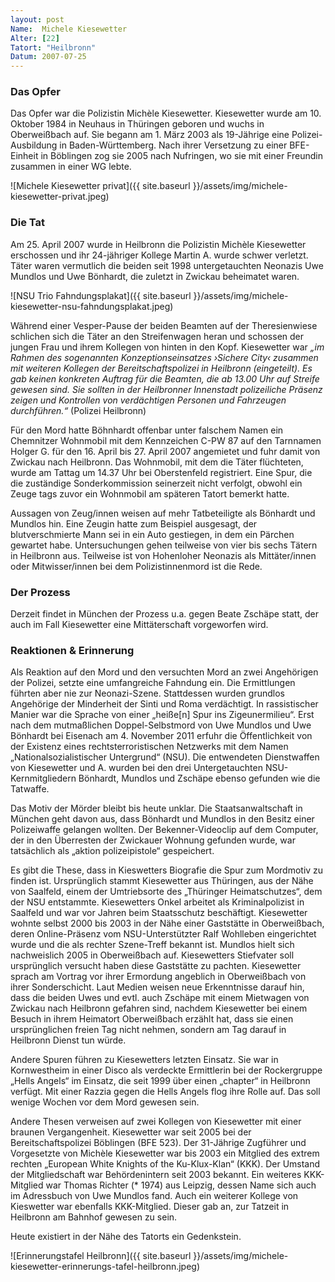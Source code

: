 ```yaml
---
layout: post
Name:  Michele Kiesewetter
Alter: [22]
Tatort: "Heilbronn"
Datum: 2007-07-25
---
```


### Das Opfer

Das Opfer war die Polizistin Michèle Kiesewetter. Kiesewetter wurde am 10. Oktober 1984 in Neuhaus in Thüringen geboren und wuchs in Oberweißbach auf. Sie begann am 1. März 2003 als 19-Jährige eine Polizei-Ausbildung in Baden-Württemberg. Nach ihrer Versetzung zu einer BFE-Einheit in Böblingen zog sie 2005 nach Nufringen, wo sie mit einer Freundin zusammen in einer WG lebte.

![Michele Kiesewetter privat]({{ site.baseurl }}/assets/img/michele-kiesewetter-privat.jpeg)

### Die Tat

Am 25. April 2007 wurde in Heilbronn die Polizistin Michèle Kiesewetter erschossen und ihr 24-jähriger Kollege Martin A. wurde schwer verletzt. Täter waren vermutlich die beiden seit 1998 untergetauchten Neonazis Uwe Mundlos und Uwe Bönhardt, die zuletzt in Zwickau beheimatet waren.

![NSU Trio Fahndungsplakat]({{ site.baseurl }}/assets/img/michele-kiesewetter-nsu-fahndungsplakat.jpeg)

Während einer Vesper-Pause der beiden Beamten auf der Theresienwiese schlichen sich die Täter an den Streifenwagen heran und schossen der jungen Frau und ihrem Kollegen von hinten in den Kopf.
Kiesewetter war *„im Rahmen des sogenannten Konzeptionseinsatzes ›Sichere City‹ zusammen mit weiteren Kollegen der Bereitschaftspolizei in Heilbronn (eingeteilt). Es gab keinen konkreten Auftrag für die Beamten, die ab 13.00 Uhr auf Streife gewesen sind. Sie sollten in der Heilbronner Innenstadt polizeiliche Präsenz zeigen und Kontrollen von verdächtigen Personen und Fahrzeugen durchführen.“* (Polizei Heilbronn)

Für den Mord hatte Böhnhardt offenbar unter falschem Namen ein Chemnitzer Wohnmobil mit dem Kennzeichen C-PW 87 auf den Tarnnamen Holger G. für den 16. April bis 27. April 2007 angemietet und fuhr damit von Zwickau nach Heilbronn. Das Wohnmobil, mit dem die Täter flüchteten, wurde am Tattag um 14.37 Uhr bei Oberstenfeld registriert. Eine Spur, die die zuständige Sonderkommission seinerzeit nicht verfolgt, obwohl ein Zeuge tags zuvor ein Wohnmobil am späteren Tatort bemerkt hatte.

Aussagen von Zeug/innen weisen auf mehr Tatbeteiligte als Bönhardt und Mundlos hin. Eine Zeugin hatte zum Beispiel ausgesagt, der blutverschmierte Mann sei in ein Auto gestiegen, in dem ein Pärchen gewartet habe. Untersuchungen gehen teilweise von vier bis sechs Tätern in Heilbronn aus. Teilweise ist von Hohenloher Neonazis als Mittäter/innen oder Mitwisser/innen bei dem Polizistinnenmord ist die Rede.

### Der Prozess

Derzeit findet in München der Prozess u.a. gegen Beate Zschäpe statt, der auch im Fall Kiesewetter eine Mittäterschaft vorgeworfen wird.

### Reaktionen & Erinnerung

Als Reaktion auf den Mord und den versuchten Mord an zwei Angehörigen der Polizei, setzte eine umfangreiche Fahndung ein. Die Ermittlungen führten aber nie zur Neonazi-Szene. Stattdessen wurden grundlos Angehörige der Minderheit der Sinti und Roma verdächtigt. In rassistischer Manier war die Sprache von einer „heiße[n] Spur ins Zigeunermilieu“.
Erst nach dem mutmaßlichen Doppel-Selbstmord von Uwe Mundlos und Uwe Bönhardt bei Eisenach am 4. November 2011 erfuhr die Öffentlichkeit von der Existenz eines rechtsterroristischen Netzwerks mit dem Namen „Nationalsozialistischer Untergrund“ (NSU). Die entwendeten Dienstwaffen von Kiesewetter und A. wurden bei den drei Untergetauchten NSU-Kernmitgliedern Bönhardt, Mundlos und Zschäpe ebenso gefunden wie die Tatwaffe.

Das Motiv der Mörder bleibt bis heute unklar. Die Staatsanwaltschaft in München geht davon aus, dass Bönhardt und Mundlos in den Besitz einer Polizeiwaffe gelangen wollten. Der Bekenner-Videoclip auf dem Computer, der in den Überresten der Zwickauer Wohnung gefunden wurde, war tatsächlich als „aktion polizeipistole“ gespeichert.

Es gibt die These, dass in Kieswetters Biografie die Spur zum Mordmotiv zu finden ist. Ursprünglich stammt Kiesewetter aus Thüringen, aus der Nähe von Saalfeld, einem der Umtriebsorte des „Thüringer Heimatschutzes“, dem der NSU entstammte. Kiesewetters Onkel arbeitet als Kriminalpolizist in Saalfeld und war vor Jahren beim Staatsschutz beschäftigt.
Kiesewetter wohnte selbst 2000 bis 2003 in der Nähe einer Gaststätte in Oberweißbach, deren Online-Präsenz vom NSU-Unterstützter Ralf Wohlleben eingerichtet wurde und die als rechter Szene-Treff bekannt ist. Mundlos hielt sich nachweislich 2005 in Oberweißbach auf. Kiesewetters Stiefvater soll ursprünglich versucht haben diese Gaststätte zu pachten.
Kiesewetter sprach am Vortrag vor ihrer Ermordung angeblich in Oberweißbach von ihrer Sonderschicht. Laut Medien weisen neue Erkenntnisse darauf hin, dass die beiden Uwes und evtl. auch Zschäpe mit einem Mietwagen von Zwickau nach Heilbronn gefahren sind, nachdem Kiesewetter bei einem Besuch in ihrem Heimatort Oberweißbach erzählt hat, dass sie einen ursprünglichen freien Tag nicht nehmen, sondern am Tag darauf in Heilbronn Dienst tun würde.

Andere Spuren führen zu Kiesewetters letzten Einsatz. Sie war in Kornwestheim in einer Disco als verdeckte Ermittlerin bei der Rockergruppe „Hells Angels“ im Einsatz, die seit 1999 über einen „chapter“ in Heilbronn verfügt. Mit einer Razzia gegen die Hells Angels flog ihre Rolle auf. Das soll wenige Wochen vor dem Mord gewesen sein.

Andere Thesen verweisen auf zwei Kollegen von Kiesewetter mit einer braunen Vergangenheit. Kiesewetter war seit 2005 bei der Bereitschaftspolizei Böblingen (BFE 523). Der 31-Jährige Zugführer und Vorgesetzte von Michèle Kiesewetter war bis 2003 ein Mitglied des extrem rechten „European White Knights of the Ku-Klux-Klan“ (KKK). Der Umstand der Mitgliedschaft war Behördenintern seit 2003 bekannt. Ein weiteres KKK-Mitglied war Thomas Richter (* 1974) aus Leipzig, dessen Name sich auch im Adressbuch von Uwe Mundlos fand. Auch ein weiterer Kollege von Kieswetter war ebenfalls KKK-Mitglied. Dieser gab an, zur Tatzeit in Heilbronn am Bahnhof gewesen zu sein.

Heute existiert in der Nähe des Tatorts ein Gedenkstein.

![Erinnerungstafel Heilbronn]({{ site.baseurl }}/assets/img/michele-kiesewetter-erinnerungs-tafel-heilbronn.jpeg)

